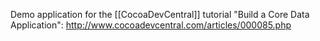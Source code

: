 Demo application for the [[CocoaDevCentral]] tutorial "Build a Core Data Application":
http://www.cocoadevcentral.com/articles/000085.php